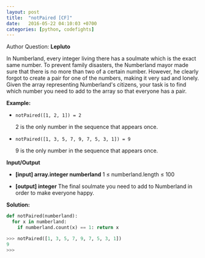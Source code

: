 ```yaml
---
layout: post
title:  "notPaired [CF]"
date:   2016-05-22 04:10:03 +0700
categories: [python, codefights]
---
```


Author Question: **Lepluto**

In Numberland, every integer living there has a soulmate which is the exact same number. To prevent family disasters, the Numberland mayor made sure that there is no more than two of a certain number. However, he clearly forgot to create a pair for one of the numbers, making it very sad and lonely. Given the array representing Numberland's citizens, your task is to find which number you need to add to the array so that everyone has a pair.




**Example:**

* `notPaired([1, 2, 1]) = 2`

    2 is the only number in the sequence that appears once.

* `notPaired([1, 3, 5, 7, 9, 7, 5, 3, 1]) = 9`

    9 is the only number in the sequence that appears once.

**Input/Output**

* **[input] array.integer numberland**
    1 ≤ numberland.length ≤ 100

* **[output] integer**
    The final soulmate you need to add to Numberland in order to make everyone happy.

**Solution:**

```python
def notPaired(numberland):
  for x in numberland:
    if numberland.count(x) == 1: return x

>>> notPaired([1, 3, 5, 7, 9, 7, 5, 3, 1])
9
>>>
```
